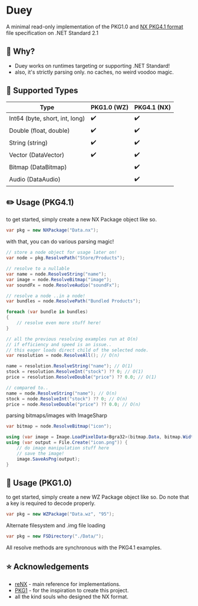 # Duey
A minimal read-only implementation of the PKG1.0 and [NX PKG4.1 format](http://nxformat.github.io/) file specification on .NET Standard 2.1

## 🤔 Why?
* Duey works on runtimes targeting or supporting .NET Standard!
* also, it's strictly parsing only. no caches, no weird voodoo magic.

## 🏹 Supported Types
| Type                           | PKG1.0 (WZ)        | PKG4.1 (NX)        |
|--------------------------------|--------------------|--------------------|
| Int64 (byte, short, int, long) | :heavy_check_mark: | :heavy_check_mark: |
| Double (float, double)         | :heavy_check_mark: | :heavy_check_mark: |
| String (string)                | :heavy_check_mark: | :heavy_check_mark: |
| Vector (DataVector)            | :heavy_check_mark: | :heavy_check_mark: |
| Bitmap (DataBitmap)            |                    | :heavy_check_mark: |
| Audio (DataAudio)              |                    | :heavy_check_mark: |

## ✏️ Usage (PKG4.1)
to get started, simply create a new NX Package object like so.
```csharp
var pkg = new NXPackage("Data.nx");
```
with that, you can do various parsing magic!
```csharp
// store a node object for usage later on!
var node = pkg.ResolvePath("Store/Products");

// resolve to a nullable
var name = node.ResolveString("name");
var image = node.ResolveBitmap("image");
var soundFx = node.ResolveAudio("soundFx");

// resolve a node ..in a node!
var bundles = node.ResolvePath("Bundled Products");

foreach (var bundle in bundles)
{
    // resolve even more stuff here!
}

// all the previous resolving examples run at O(n)
// if efficiency and speed is an issue..
// this eager loads direct child of the selected node.
var resolution = node.ResolveAll(); // O(n)

name = resolution.ResolveString("name"); // O(1)
stock = resolution.ResolveInt("stock") ?? 0; // O(1)
price = resolution.ResolveDouble("price") ?? 0.0; // O(1)

// compared to..
name = node.ResolveString("name"); // O(n)
stock = node.ResolveInt("stock") ?? 0; // O(n)
price = node.ResolveDouble("price") ?? 0.0; // O(n)
```
parsing bitmaps/images with ImageSharp
```csharp
var bitmap = node.ResolveBitmap("icon");

using (var image = Image.LoadPixelData<Bgra32>(bitmap.Data, bitmap.Width, bitmap.Height))
using (var output = File.Create("icon.png")) {
    // do image manipulation stuff here
    // save the image!
    image.SaveAsPng(output);
}
```

## 📖 Usage (PKG1.0)
to get started, simply create a new WZ Package object like so. Do note that a key is required to decode properly.
```csharp
var pkg = new WZPackage("Data.wz", "95");
```

Alternate filesystem and .img file loading
```csharp
var pkg = new FSDirectory("./Data/");
```

All resolve methods are synchronous with the PKG4.1 examples.

## ⭐️ Acknowledgements
* [reNX](https://github.com/angelsl/ms-reNX) - main reference for implementations.
* [PKG1](https://labs.crr.io/maplestory/PKG1) - for the inspiration to create this project.
* all the kind souls who designed the NX format.
